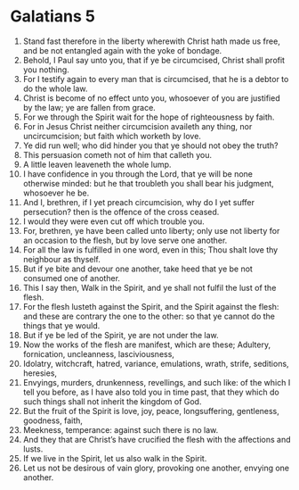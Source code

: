 ﻿# Galatians  5
1. Stand fast therefore in the liberty wherewith Christ hath made us free, and be not entangled again with the yoke of bondage. 
2. Behold, I Paul say unto you, that if ye be circumcised, Christ shall profit you nothing. 
3. For I testify again to every man that is circumcised, that he is a debtor to do the whole law. 
4. Christ is become of no effect unto you, whosoever of you are justified by the law; ye are fallen from grace. 
5. For we through the Spirit wait for the hope of righteousness by faith. 
6. For in Jesus Christ neither circumcision availeth any thing, nor uncircumcision; but faith which worketh by love. 
7. Ye did run well; who did hinder you that ye should not obey the truth? 
8. This persuasion cometh not of him that calleth you. 
9. A little leaven leaveneth the whole lump. 
10. I have confidence in you through the Lord, that ye will be none otherwise minded: but he that troubleth you shall bear his judgment, whosoever he be. 
11. And I, brethren, if I yet preach circumcision, why do I yet suffer persecution? then is the offence of the cross ceased. 
12. I would they were even cut off which trouble you. 
13. For, brethren, ye have been called unto liberty; only use not liberty for an occasion to the flesh, but by love serve one another. 
14. For all the law is fulfilled in one word, even in this; Thou shalt love thy neighbour as thyself. 
15. But if ye bite and devour one another, take heed that ye be not consumed one of another. 
16. This I say then, Walk in the Spirit, and ye shall not fulfil the lust of the flesh. 
17. For the flesh lusteth against the Spirit, and the Spirit against the flesh: and these are contrary the one to the other: so that ye cannot do the things that ye would. 
18. But if ye be led of the Spirit, ye are not under the law. 
19. Now the works of the flesh are manifest, which are these; Adultery, fornication, uncleanness, lasciviousness, 
20. Idolatry, witchcraft, hatred, variance, emulations, wrath, strife, seditions, heresies, 
21. Envyings, murders, drunkenness, revellings, and such like: of the which I tell you before, as I have also told you in time past, that they which do such things shall not inherit the kingdom of God. 
22. But the fruit of the Spirit is love, joy, peace, longsuffering, gentleness, goodness, faith, 
23. Meekness, temperance: against such there is no law. 
24. And they that are Christ’s have crucified the flesh with the affections and lusts. 
25. If we live in the Spirit, let us also walk in the Spirit. 
26. Let us not be desirous of vain glory, provoking one another, envying one another. 

